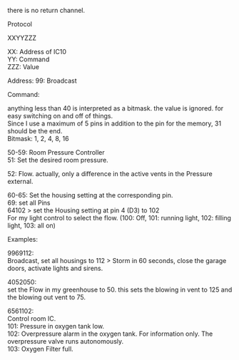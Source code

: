 there is no return channel.

Protocol

XXYYZZZ  

XX: Address of IC10  
YY: Command  
ZZZ: Value  

Address:
99: Broadcast

Command: 

anything less than 40 is interpreted as a bitmask. the value is ignored. for easy switching on and off of things.  
Since I use a maximum of 5 pins in addition to the pin for the memory, 31 should be the end.  
Bitmask: 1, 2, 4, 8, 16

50-59: Room Pressure Controller  
51: Set the desired room pressure.  

52: Flow. actually, only a difference in the active vents in the Pressure external.  

60-65: Set the housing setting at the corresponding pin.  
69: set all Pins  
64102 > set the Housing setting at pin 4 (D3) to 102  
For my light control to select the flow. (100: Off, 101: running light, 102: filling light, 103: all on)  

Examples:

9969112:   
Broadcast, set all housings to 112 > Storm in 60 seconds, close the garage doors, activate lights and sirens.  

4052050:  
set the Flow in my greenhouse to 50. this sets the blowing in vent to 125 and the blowing out vent to 75.    
  
6561102:  
Control room IC.  
101: Pressure in oxygen tank low.  
102: Overpressure alarm in the oxygen tank. For information only. The overpressure valve runs autonomously.  
103: Oxygen Filter full.  
